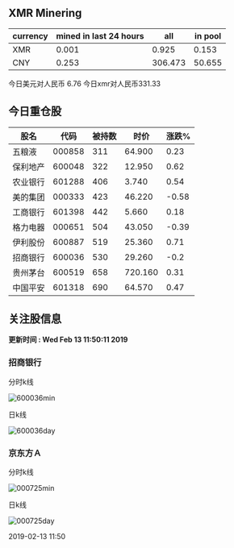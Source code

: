 ## XMR Minering

|currency|mined in last 24 hours|all|in pool|
|---|---|---|---|
|XMR|0.001|0.925|0.153|
|CNY|0.253|306.473|50.655|

今日美元对人民币 6.76	今日xmr对人民币331.33


## 今日重仓股 

|股名|代码|被持数|时价|涨跌%|
|---|---|---|---|---|
|五粮液|000858|311|64.900|0.23|
|保利地产|600048|322|12.950|0.62|
|农业银行|601288|406|3.740|0.54|
|美的集团|000333|423|46.220|-0.58|
|工商银行|601398|442|5.660|0.18|
|格力电器|000651|504|43.050|-0.39|
|伊利股份|600887|519|25.360|0.71|
|招商银行|600036|530|29.260|-0.2|
|贵州茅台|600519|658|720.160|0.31|
|中国平安|601318|690|64.570|0.47|

## 关注股信息
**更新时间 : Wed Feb 13 11:50:11 2019**
### 招商银行 
分时k线

![600036min](http://image.sinajs.cn/newchart/min/n/sh600036.gif)

日k线

![600036day](http://image.sinajs.cn/newchart/daily/n/sh600036.gif)

### 京东方Ａ 
分时k线

![000725min](http://image.sinajs.cn/newchart/min/n/sz000725.gif)

日k线

![000725day](http://image.sinajs.cn/newchart/daily/n/sz000725.gif)

2019-02-13 11:50